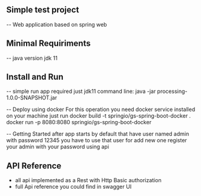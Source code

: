 ## Simple test project

-- Web application based on spring web

## Minimal Requiriments
-- java version jdk 11 

## Install and Run
-- simple run app required just jdk11
command line:
java -jar processing-1.0.0-SNAPSHOT.jar

-- Deploy using docker
For this operation you need docker service installed on your machine
just run 
docker build -t springio/gs-spring-boot-docker .
docker run -p 8080:8080 springio/gs-spring-boot-docker

-- Getting Started
after app starts by default that have user named admin with password 12345 you have to use that user for add new one
register your admin with your password using api

## API Reference

- all api implemented as a Rest with Http Basic authorization
- full Api reference you could find in swagger UI